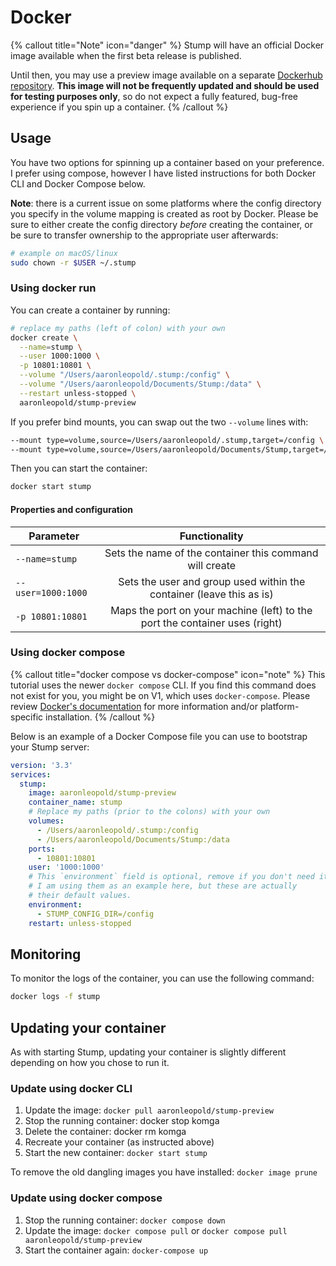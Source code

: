 # Docker

{% callout title="Note" icon="danger" %}
Stump will have an official Docker image available when the first beta release is published.

Until then, you may use a preview image available on a separate [Dockerhub repository](https://hub.docker.com/r/aaronleopold/stump-preview). **This image will not be frequently updated and should be used for testing purposes only**, so do not expect a fully featured, bug-free experience if you spin up a container.
{% /callout %}

## Usage

You have two options for spinning up a container based on your preference. I prefer using compose, however I have listed instructions for both Docker CLI and Docker Compose below.

**Note**: there is a current issue on some platforms where the config directory you specify in the volume mapping is created as root by Docker. Please be sure to either create the config directory _before_ creating the container, or be sure to transfer ownership to the appropriate user afterwards:

```bash
# example on macOS/linux
sudo chown -r $USER ~/.stump
```

### Using docker run

You can create a container by running:

```bash
# replace my paths (left of colon) with your own
docker create \
  --name=stump \
  --user 1000:1000 \
  -p 10801:10801 \
  --volume "/Users/aaronleopold/.stump:/config" \
  --volume "/Users/aaronleopold/Documents/Stump:/data" \
  --restart unless-stopped \
  aaronleopold/stump-preview
```

If you prefer bind mounts, you can swap out the two `--volume` lines with:

```bash
--mount type=volume,source=/Users/aaronleopold/.stump,target=/config \
--mount type=volume,source=/Users/aaronleopold/Documents/Stump,target=/data \
```

Then you can start the container:

```bash
docker start stump
```

#### Properties and configuration

| Parameter          |                                Functionality                                |
| ------------------ | :-------------------------------------------------------------------------: |
| `--name=stump`     |           Sets the name of the container this command will create           |
| `--user=1000:1000` |    Sets the user and group used within the container (leave this as is)     |
| `-p 10801:10801`   | Maps the port on your machine (left) to the port the container uses (right) |

### Using docker compose

{% callout title="docker compose vs docker-compose" icon="note" %}
This tutorial uses the newer `docker compose` CLI. If you find this command does not exist for you, you might be on V1, which uses `docker-compose`. Please review [Docker's documentation](https://docs.docker.com/compose/install/) for more information and/or platform-specific installation.
{% /callout %}

Below is an example of a Docker Compose file you can use to bootstrap your Stump server:

```yaml
version: '3.3'
services:
  stump:
    image: aaronleopold/stump-preview
    container_name: stump
    # Replace my paths (prior to the colons) with your own
    volumes:
      - /Users/aaronleopold/.stump:/config
      - /Users/aaronleopold/Documents/Stump:/data
    ports:
      - 10801:10801
    user: '1000:1000'
    # This `environment` field is optional, remove if you don't need it.
    # I am using them as an example here, but these are actually
    # their default values.
    environment:
      - STUMP_CONFIG_DIR=/config
    restart: unless-stopped
```

## Monitoring

To monitor the logs of the container, you can use the following command:

```bash
docker logs -f stump
```

## Updating your container

As with starting Stump, updating your container is slightly different depending on how you chose to run it.

### Update using docker CLI

1. Update the image: `docker pull aaronleopold/stump-preview`
2. Stop the running container: docker stop komga
3. Delete the container: docker rm komga
4. Recreate your container (as instructed above)
5. Start the new container: `docker start stump`

To remove the old dangling images you have installed: `docker image prune`

### Update using docker compose

1. Stop the running container: `docker compose down`
2. Update the image: `docker compose pull` or `docker compose pull aaronleopold/stump-preview`
3. Start the container again: `docker-compose up`
